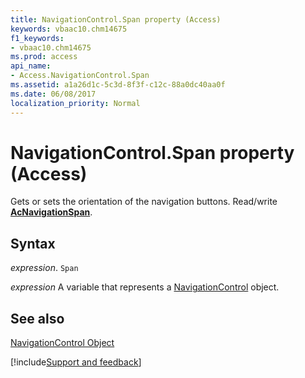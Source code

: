 ```yaml
---
title: NavigationControl.Span property (Access)
keywords: vbaac10.chm14675
f1_keywords:
- vbaac10.chm14675
ms.prod: access
api_name:
- Access.NavigationControl.Span
ms.assetid: a1a26d1c-5c3d-8f3f-c12c-88a0dc40aa0f
ms.date: 06/08/2017
localization_priority: Normal
---
```



# NavigationControl.Span property (Access)

Gets or sets the orientation of the navigation buttons. Read/write  **[AcNavigationSpan](Access.AcNavigationSpan.md)**.


## Syntax

_expression_. `Span`

_expression_ A variable that represents a [NavigationControl](Access.NavigationControl.md) object.


## See also


[NavigationControl Object](Access.NavigationControl.md)

[!include[Support and feedback](~/includes/feedback-boilerplate.md)]